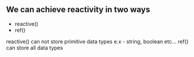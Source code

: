 ## We can achieve reactivity in two ways 
- reactive()
- ref()

reactive() can not store primitive data types e.x - string, boolean etc...
ref() can store all data types 